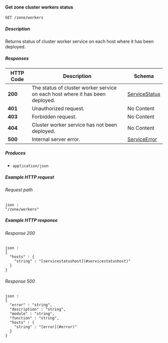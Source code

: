 
<a name="get_zone_workers"></a>
#### Get zone cluster workers status
```
GET /zone/workers
```


##### Description
Returns status of cluster worker service on each host where it has been deployed.


##### Responses

|HTTP Code|Description|Schema|
|---|---|---|
|**200**|The status of cluster worker service on each host where it has been deployed.|[ServiceStatus](../definitions/ServiceStatus.md#servicestatus)|
|**401**|Unauthorized request.|No Content|
|**403**|Forbidden request.|No Content|
|**404**|Cluster worker service has not been deployed.|No Content|
|**500**|Internal server error.|[ServiceError](../definitions/ServiceError.md#serviceerror)|


##### Produces

* `application/json`


##### Example HTTP request

###### Request path
```
json :
"/zone/workers"
```


##### Example HTTP response

###### Response 200
```
json :
{
  "hosts" : {
    "string" : "[servicestatushost](#servicestatushost)"
  }
}
```


###### Response 500
```
json :
{
  "error" : "string",
  "description" : "string",
  "module" : "string",
  "function" : "string",
  "hosts" : {
    "string" : "[error](#error)"
  }
}
```



